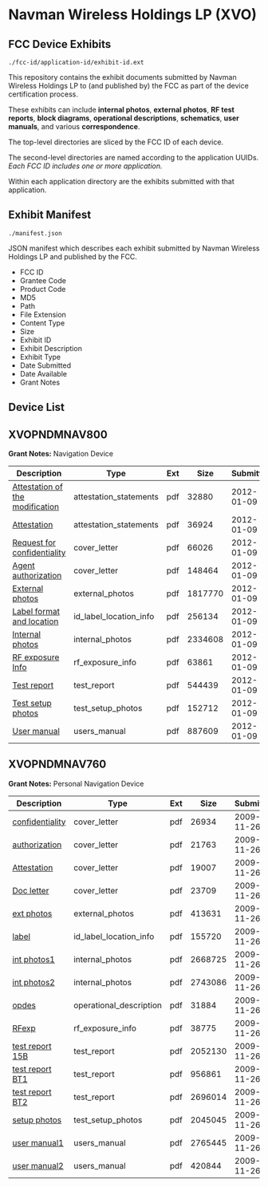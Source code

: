 # Navman Wireless Holdings LP (XVO)
## FCC Device Exhibits

```
./fcc-id/application-id/exhibit-id.ext
```

This repository contains the exhibit documents submitted by Navman Wireless Holdings LP to (and published by) the FCC as part of the device certification process.

These exhibits can include **internal photos**, **external photos**, **RF test reports**, **block diagrams**, **operational descriptions**, **schematics**, **user manuals**, and various **correspondence**.

The top-level directories are sliced by the FCC ID of each device.

The second-level directories are named according to the application UUIDs. *Each FCC ID includes one or more application.*

Within each application directory are the exhibits submitted with that application. 

## Exhibit Manifest

```
./manifest.json
```

JSON manifest which describes each exhibit submitted by Navman Wireless Holdings LP and published by the FCC.

- FCC ID
- Grantee Code
- Product Code
- MD5
- Path
- File Extension
- Content Type
- Size
- Exhibit ID
- Exhibit Description
- Exhibit Type
- Date Submitted
- Date Available
- Grant Notes

## Device List
## XVOPNDMNAV800
**Grant Notes:** Navigation Device

| Description | Type | Ext | Size | Submitted | Available |
| ----------- | ---- | --- | ---- | --------- | --------- |
| [Attestation of the modification](XVOPNDMNAV800/8ac111573c7b326e5a7c0e84f8fa753a/1616830.pdf) | attestation_statements | pdf | 32880 | 2012-01-09 | 2012-01-09 |
| [Attestation](XVOPNDMNAV800/8ac111573c7b326e5a7c0e84f8fa753a/1616834.pdf) | attestation_statements | pdf | 36924 | 2012-01-09 | 2012-01-09 |
| [Request for confidentiality](XVOPNDMNAV800/8ac111573c7b326e5a7c0e84f8fa753a/1616835.pdf) | cover_letter | pdf | 66026 | 2012-01-09 | 2012-01-09 |
| [Agent authorization](XVOPNDMNAV800/8ac111573c7b326e5a7c0e84f8fa753a/1616836.pdf) | cover_letter | pdf | 148464 | 2012-01-09 | 2012-01-09 |
| [External photos](XVOPNDMNAV800/8ac111573c7b326e5a7c0e84f8fa753a/1616850.pdf) | external_photos | pdf | 1817770 | 2012-01-09 | 2012-01-09 |
| [Label format and location](XVOPNDMNAV800/8ac111573c7b326e5a7c0e84f8fa753a/1616829.pdf) | id_label_location_info | pdf | 256134 | 2012-01-09 | 2012-01-09 |
| [Internal photos](XVOPNDMNAV800/8ac111573c7b326e5a7c0e84f8fa753a/1616851.pdf) | internal_photos | pdf | 2334608 | 2012-01-09 | 2012-01-09 |
| [RF exposure Info](XVOPNDMNAV800/8ac111573c7b326e5a7c0e84f8fa753a/1616828.pdf) | rf_exposure_info | pdf | 63861 | 2012-01-09 | 2012-01-09 |
| [Test report](XVOPNDMNAV800/8ac111573c7b326e5a7c0e84f8fa753a/1616831.pdf) | test_report | pdf | 544439 | 2012-01-09 | 2012-01-09 |
| [Test setup photos](XVOPNDMNAV800/8ac111573c7b326e5a7c0e84f8fa753a/1616832.pdf) | test_setup_photos | pdf | 152712 | 2012-01-09 | 2012-01-09 |
| [User manual](XVOPNDMNAV800/8ac111573c7b326e5a7c0e84f8fa753a/1616833.pdf) | users_manual | pdf | 887609 | 2012-01-09 | 2012-01-09 |
## XVOPNDMNAV760
**Grant Notes:** Personal Navigation Device

| Description | Type | Ext | Size | Submitted | Available |
| ----------- | ---- | --- | ---- | --------- | --------- |
| [confidentiality](XVOPNDMNAV760/9f01ccc7ba14f80725ed440c45435da3/1205440.pdf) | cover_letter | pdf | 26934 | 2009-11-26 | 2009-11-26 |
| [authorization](XVOPNDMNAV760/9f01ccc7ba14f80725ed440c45435da3/1205441.pdf) | cover_letter | pdf | 21763 | 2009-11-26 | 2009-11-26 |
| [Attestation](XVOPNDMNAV760/9f01ccc7ba14f80725ed440c45435da3/1205455.pdf) | cover_letter | pdf | 19007 | 2009-11-26 | 2009-11-26 |
| [Doc letter](XVOPNDMNAV760/9f01ccc7ba14f80725ed440c45435da3/1205456.pdf) | cover_letter | pdf | 23709 | 2009-11-26 | 2009-11-26 |
| [ext photos](XVOPNDMNAV760/9f01ccc7ba14f80725ed440c45435da3/1205446.pdf) | external_photos | pdf | 413631 | 2009-11-26 | 2009-11-26 |
| [label](XVOPNDMNAV760/9f01ccc7ba14f80725ed440c45435da3/1205447.pdf) | id_label_location_info | pdf | 155720 | 2009-11-26 | 2009-11-26 |
| [int photos1](XVOPNDMNAV760/9f01ccc7ba14f80725ed440c45435da3/1205445.pdf) | internal_photos | pdf | 2668725 | 2009-11-26 | 2009-11-26 |
| [int photos2](XVOPNDMNAV760/9f01ccc7ba14f80725ed440c45435da3/1205450.pdf) | internal_photos | pdf | 2743086 | 2009-11-26 | 2009-11-26 |
| [opdes](XVOPNDMNAV760/9f01ccc7ba14f80725ed440c45435da3/1205442.pdf) | operational_description | pdf | 31884 | 2009-11-26 | 2009-11-26 |
| [RFexp](XVOPNDMNAV760/9f01ccc7ba14f80725ed440c45435da3/1205452.pdf) | rf_exposure_info | pdf | 38775 | 2009-11-26 | 2009-11-26 |
| [test report 15B](XVOPNDMNAV760/9f01ccc7ba14f80725ed440c45435da3/1205448.pdf) | test_report | pdf | 2052130 | 2009-11-26 | 2009-11-26 |
| [test report BT1](XVOPNDMNAV760/9f01ccc7ba14f80725ed440c45435da3/1205453.pdf) | test_report | pdf | 956861 | 2009-11-26 | 2009-11-26 |
| [test report BT2](XVOPNDMNAV760/9f01ccc7ba14f80725ed440c45435da3/1205454.pdf) | test_report | pdf | 2696014 | 2009-11-26 | 2009-11-26 |
| [setup photos](XVOPNDMNAV760/9f01ccc7ba14f80725ed440c45435da3/1205444.pdf) | test_setup_photos | pdf | 2045045 | 2009-11-26 | 2009-11-26 |
| [user manual1](XVOPNDMNAV760/9f01ccc7ba14f80725ed440c45435da3/1205443.pdf) | users_manual | pdf | 2765445 | 2009-11-26 | 2009-11-26 |
| [user manual2](XVOPNDMNAV760/9f01ccc7ba14f80725ed440c45435da3/1205449.pdf) | users_manual | pdf | 420844 | 2009-11-26 | 2009-11-26 |
